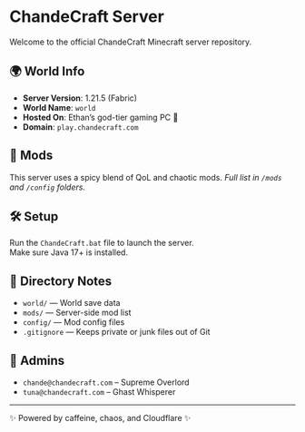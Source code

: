 # ChandeCraft Server

Welcome to the official ChandeCraft Minecraft server repository.

## 🌍 World Info
- **Server Version**: 1.21.5 (Fabric)
- **World Name**: `world`
- **Hosted On**: Ethan’s god-tier gaming PC 💪
- **Domain**: `play.chandecraft.com`

## 🧩 Mods
This server uses a spicy blend of QoL and chaotic mods.
*Full list in `/mods` and `/config` folders.*

## 🛠 Setup
Run the `ChandeCraft.bat` file to launch the server.  
Make sure Java 17+ is installed.

## 📁 Directory Notes
- `world/` — World save data
- `mods/` — Server-side mod list
- `config/` — Mod config files
- `.gitignore` — Keeps private or junk files out of Git

## 👥 Admins
- `chande@chandecraft.com` – Supreme Overlord
- `tuna@chandecraft.com` – Ghast Whisperer

---

✨ Powered by caffeine, chaos, and Cloudflare ✨
